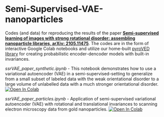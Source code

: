 # Semi-Supervised-VAE-nanoparticles

Codes (and data) for reproducing the results of the paper [**Semi-supervised learning of images with strong rotational disorder: assembling nanoparticle libraries, arXiv: 2105.11475**](https://arxiv.org/abs/2105.11475). The codes are in the form of interactive Google Colab notebooks and utilize our home-built [pyroVED library](https://github.com/ziatdinovmax/pyroVED) for creating probabilistic encoder-dencoder models with built-in invariances.

*ssrVAE_paper_synthetic.ipynb* - This notebook demonstrates how to use a variational autoencoder (VAE) in a semi-supervised-setting to generalize from a small subset of labeled data with the weak orientational disorder to a large volume of unlabelled data with a much stronger orientational disorder. [![Open In Colab](https://colab.research.google.com/assets/colab-badge.svg)](https://colab.research.google.com/github/ziatdinovmax/Semi-Supervised-VAE-nanoparticles/blob/main/ssrVAE_paper_synthetic.ipynb)

*ssrVAE_paper_particles.ipynb* - Application of semi-supervised variational autoencoder (VAE) with rotational and translational invariances to scanning electron microscopy data from gold nanoparticles. [![Open In Colab](https://colab.research.google.com/assets/colab-badge.svg)](https://colab.research.google.com/github/ziatdinovmax/Semi-Supervised-VAE-nanoparticles/blob/main/ssrVAE_paper_particles.ipynb)
